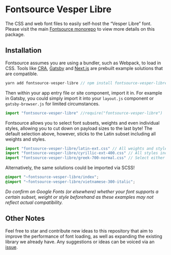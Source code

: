 # Fontsource Vesper Libre

The CSS and web font files to easily self-host the “Vesper Libre” font. Please visit the main [Fontsource monorepo](https://github.com/DecliningLotus/fontsource) to view more details on this package.

## Installation

Fontsource assumes you are using a bundler, such as Webpack, to load in CSS. Tools like [CRA](https://create-react-app.dev/), [Gatsby](https://www.gatsbyjs.org/) and [Next.js](https://nextjs.org/) are prebuilt example solutions that are compatible.

```javascript
yarn add fontsource-vesper-libre // npm install fontsource-vesper-libre
```

Then within your app entry file or site component, import it in. For example in Gatsby, you could simply import it into your `layout.js` component or `gatsby-browser.js` for limited circumstances.

```javascript
import "fontsource-vesper-libre" //require("fontsource-vesper-libre")
```

Fontsource allows you to select font subsets, weights and even individual styles, allowing you to cut down on payload sizes to the last byte! The default selection above, however, sticks to the Latin subset including all weights and styles.

```javascript
import "fontsource-vesper-libre/latin-ext.css" // All weights and styles included.
import "fontsource-vesper-libre/cyrillic-ext-400.css" // All styles included.
import "fontsource-vesper-libre/greek-700-normal.css" // Select either normal or italic.
```

Alternatively, the same solutions could be imported via SCSS!

```scss
@import "~fontsource-vesper-libre/index";
@import "~fontsource-vesper-libre/vietnamese-300-italic";
```

_Do confirm on Google Fonts (or elsewhere) whether your font supports a certain subset, weight or style beforehand as these examples may not reflect actual compatibility._

## Other Notes

Feel free to star and contribute new ideas to this repository that aim to improve the performance of font loading, as well as expanding the existing library we already have. Any suggestions or ideas can be voiced via an [issue](https://github.com/DecliningLotus/fontsource/issues).
